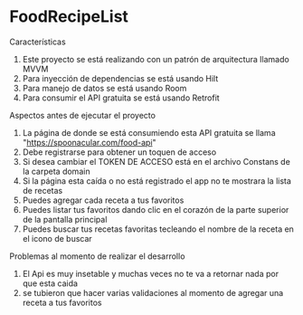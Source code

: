 # FoodRecipeList

Características

1. Este proyecto se está realizando con un patrón de arquitectura llamado MVVM
2. Para inyección de dependencias se está usando Hilt
3. Para manejo de datos se está usando Room
4. Para consumir el API gratuita se está usando Retrofit

Aspectos antes de ejecutar el proyecto

1. La página de donde se está consumiendo esta API gratuita se llama "https://spoonacular.com/food-api"
2. Debe registrarse para obtener un toquen de acceso
3. Si desea cambiar el TOKEN DE ACCESO está en el archivo Constans de la carpeta domain
4. Si la página esta caída o no está registrado el app no te mostrara la lista de recetas
5. Puedes agregar cada receta a tus favoritos
6. Puedes listar tus favoritos dando clic en el corazón de la parte superior de la pantalla principal
7. Puedes buscar tus recetas favoritas tecleando el nombre de la receta en el icono de buscar

Problemas al momento de realizar el desarrollo

1. El Api es muy insetable y muchas veces no te va a retornar nada por que esta caida
2. se tubieron que hacer varias validaciones al momento de agregar una receta a tus favoritos